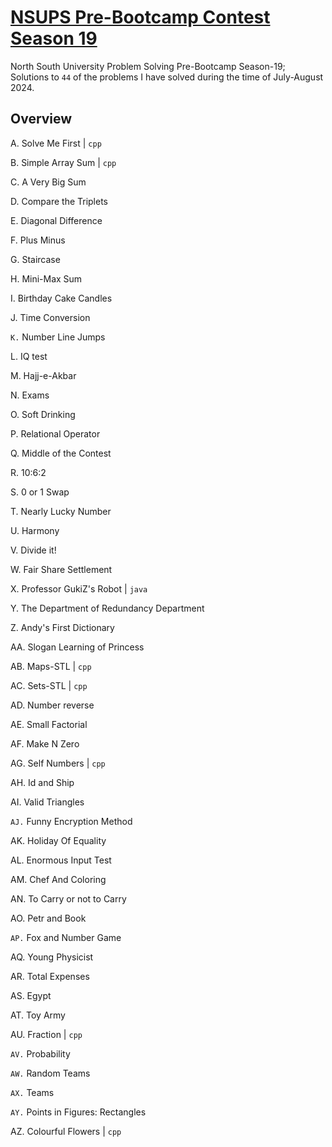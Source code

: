# [NSUPS Pre-Bootcamp Contest Season 19](https://vjudge.net/contest/639029#overview)
North South University Problem Solving Pre-Bootcamp Season-19; Solutions to `44` of the problems I have solved during the time of July-August 2024.

## Overview
A.	Solve Me First | `cpp`

B.	Simple Array Sum | `cpp`

C.	A Very Big Sum

D.	Compare the Triplets

E.	Diagonal Difference

F.	Plus Minus

G.	Staircase

H.	Mini-Max Sum

I.	Birthday Cake Candles

J.	Time Conversion

`K.`	Number Line Jumps

L.	IQ test

M.	Hajj-e-Akbar

N.	Exams

O.	Soft Drinking

P.	Relational Operator

Q.	Middle of the Contest

R.	10:6:2

S.	0 or 1 Swap

T.	Nearly Lucky Number

U.	Harmony

V.	Divide it!

W.	Fair Share Settlement

X.	Professor GukiZ's Robot | `java`

Y.	The Department of Redundancy Department

Z.	Andy's First Dictionary

AA.	Slogan Learning of Princess

AB.	Maps-STL | `cpp`

AC.	Sets-STL | `cpp`

AD.	Number reverse

AE.	Small Factorial

AF.	Make N Zero

AG.	Self Numbers | `cpp`

AH.	Id and Ship

AI.	Valid Triangles

`AJ.`	Funny Encryption Method

AK.	Holiday Of Equality

AL.	Enormous Input Test

AM.	Chef And Coloring

AN. To Carry or not to Carry

AO.	Petr and Book

`AP.`	Fox and Number Game

AQ.	Young Physicist

AR.	Total Expenses

AS.	Egypt

AT.	Toy Army

AU.	Fraction | `cpp`

`AV.`	Probability

`AW.`	Random Teams

`AX.`	Teams

`AY.`	Points in Figures: Rectangles

AZ.	Colourful Flowers | `cpp`
